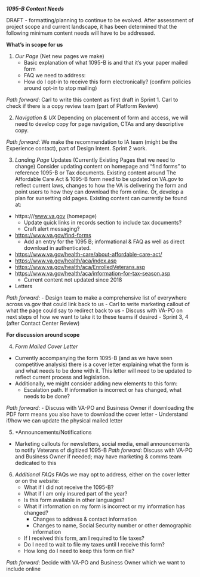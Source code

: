 ***1095-B Content Needs***

DRAFT - formatting/planning to continue to be evolved. 
After assessment of project scope and current landscape, it has been determined that the following minimum content needs will have to be addressed.


**What’s in scope for us**

1) *Our Page* (Net new pages we make)
    - Basic explanation of what 1095-B is and that it’s your paper mailed form
    - FAQ we need to address:
     - How do I opt-in to receive this form electronically? (confirm policies around opt-in to stop mailing)

*Path forward*: Carl to write this content as first draft in Sprint 1. Carl to check if there is a copy review team (part of Platform Review) 

2) *Navigation & UX*
Depending on placement of form and access, we will need to develop copy for page navigation, CTAs and any descriptive copy.

*Path forward*: We make the recommendation to IA team (might be the Experience contact), part of Design Intent. Sprint 2 work.

3) *Landing Page* Updates (Currently Existing Pages that we need to change)
Consider updating content on homepage and “find forms” to reference 1095-B or Tax documents. Existing content around The Affordable Care Act & 1095-B form need to be updated on VA.gov to reflect current laws, changes to how the VA is delivering the form and point users to how they can download the form online. Or, develop a plan for sunsetting old pages. Existing content can currently be found at:
  - https:///www.va.gov (homepage)
    - Update quick links in records section to include tax documents?
    - Craft alert messaging?
  - https://www.va.gov/find-forms
    - Add an entry for the 1095 B; informational & FAQ as well as direct download in authenticated.
  - https://www.va.gov/health-care/about-affordable-care-act/
  - https://www.va.gov/health/aca/index.asp
  - https://www.va.gov/health/aca/EnrolledVeterans.asp
  - https://www.va.gov/health/aca/information-for-tax-season.asp
    - Current content not updated since 2018
  - Letters

 *Path forward*: 
    - Design team to make a comprehensive list of everywhere across va.gov that could link back to us
    - Carl to write marketing callout of what the page could say to redirect back to us
    - Discuss with VA-PO on next steps of how we want to take it to these teams if desired
    - Sprint 3, 4 (after Contact Center Review)


**For discussion around scope**

4) *Form Mailed Cover Letter*
  - Currently accompanying the form 1095-B (and as we have seen competitive analysis) there is a cover letter explaining what the form is and what needs to be done with it. This letter will need to be updated to reflect current process and legislation.
  - Additionally, we might consider adding new elements to this form:
    - Escalation path. If information is incorrect or has changed, what needs to be done?
 
 *Path forward*: 
      - Discuss with VA-PO and Business Owner if downloading the PDF form means you also have to download the cover letter
      - Understand if/how we can update the physical mailed letter


5) *Announcements/Notifications
  - Marketing callouts for newsletters, social media, email announcements to notify Veterans of digitized 1095-B
    *Path forward*: Discuss with VA-PO and Business Owner if needed; may have marketing & comms team dedicated to this 

6) *Additional FAQs*
    FAQs we may opt to address, either on the cover letter or on the website:
      - What if I did not receive the 1095-B?
      - What if I am only insured part of the year? 
      - Is this form available in other languages?
      - What if information on my form is incorrect or my information has changed?
        - Changes to address & contact information
        - Changes to name, Social Security number or other demographic information
      - If I received this form, am I required to file taxes?
      - Do I need to wait to file my taxes until I receive this form?
      - How long do I need to keep this form on file?
 
 *Path forward*: Decide with VA-PO and Business Owner which we want to include online

